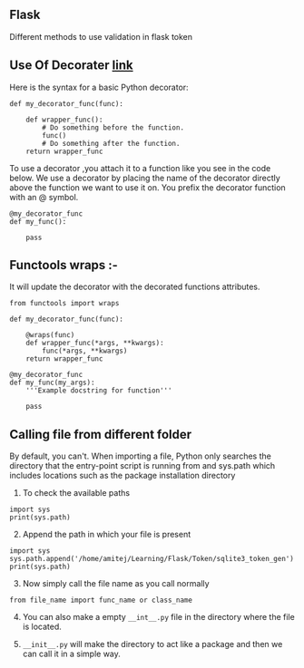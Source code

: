 ## Flask 
Different methods to use validation in flask token

## Use Of Decorater [link](https://www.freecodecamp.org/news/python-decorators-explained-with-examples/)

Here is the syntax for a basic Python decorator:

```
def my_decorator_func(func):

    def wrapper_func():
        # Do something before the function.
        func()
        # Do something after the function.
    return wrapper_func
```
To use a decorator ,you attach it to a function like you see in the code below. We use a decorator by placing the name of the decorator directly above the function we want to use it on. You prefix the decorator function with an @ symbol.
```
@my_decorator_func
def my_func():

    pass
```

## Functools wraps :-
It will update the decorator with the decorated functions attributes.

```
from functools import wraps

def my_decorator_func(func):

    @wraps(func)
    def wrapper_func(*args, **kwargs):
        func(*args, **kwargs)
    return wrapper_func

@my_decorator_func
def my_func(my_args):
    '''Example docstring for function'''

    pass
```


## Calling file from different folder

By default, you can't. When importing a file, Python only searches the directory that the entry-point script is running from and sys.path which includes locations such as the package installation directory 

1. To check the available paths

```
import sys
print(sys.path)
```

2. Append the path in which your file is present

```
import sys 
sys.path.append('/home/amitej/Learning/Flask/Token/sqlite3_token_gen')
print(sys.path)
```

3. Now simply call the file name as you call normally

```
from file_name import func_name or class_name
```

4. You can also make a empty ```__int__.py``` file in the directory where the file is located.

5. ```__init__.py``` will make the directory to act like a package and then we can call it in a simple way.